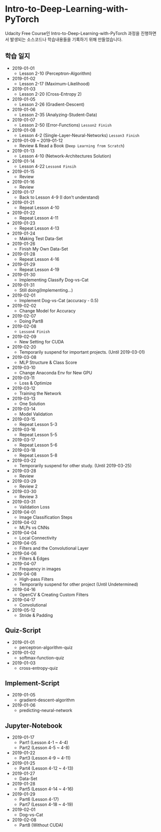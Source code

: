# Intro-to-Deep-Learning-with-PyTorch
Udacity Free Course인 Intro-to-Deep-Learning-with-PyTorch 과정을 진행하면서 발생되는 소스코드나 학습내용들을 기록하기 위해 만들었습니다.

## 학습 일지

* 2019-01-01
    * Lesson 2-10 (Perceptron-Algorithm)
* 2019-01-02
    * Lesson 2-17 (Maximum-Likelihood)
* 2019-01-03
    * Lesson 2-20 (Cross-Entropy 2)
* 2019-01-05
    * Lesson 2-26 (Gradient-Descent)
* 2019-01-06
    * Lesson 2-35 (Analyzing-Student-Data)
* 2019-01-07
    * Lesson 2-50 (Error-Functions) `Lesson2 Finish`
* 2019-01-08
    * Lesson 4-2 (Single-Layer-Neural-Networks) `Lesson3 Finish`
* 2019-01-09 ~ 2019-01-12
    * Review & Read a Book (`Deep Learning from Scratch`)
* 2019-01-13
    * Lesson 4-10 (Network-Architectures Solution)
* 2019-01-14
    * Lesson 4-22 `Lesson4 Finsih`
* 2019-01-15
    * Review
* 2019-01-16
    * Review
* 2019-01-17
    * Back to Lesson 4-9 (I don't understand)
* 2019-01-21
    * Repeat Lesson 4-10
* 2019-01-22
    * Repeat Lesson 4-11
* 2019-01-23
    * Repeat Lesson 4-13
* 2019-01-24
    * Making Test Data-Set
* 2019-01-26
    * Finish My Own Data-Set
* 2019-01-28
    * Repeat Lesson 4-16
* 2019-01-29
    * Repeat Lesson 4-19
* 2019-01-30
    * Implementing Classify Dog-vs-Cat
* 2019-01-31
    * Still doing(Implementing...)
* 2019-02-01
    * Implement Dog-vs-Cat (accuracy - 0.5)
* 2019-02-02
    * Change Model for Accuracy
* 2019-02-07
    * Doing Part8
* 2019-02-08
    * `Lesson4 Finish`
* 2019-02-09
    * New Setting for CUDA
* 2019-02-20
    * Temporarily suspend for important projects. (Until 2019-03-01)
* 2019-03-08
    * MLP Structure & Class Score
* 2019-03-10
    * Change Anaconda Env for New GPU
* 2019-03-11
    * Loss & Optimize
* 2019-03-12
    * Training the Network
* 2019-03-13
    * One Solution
* 2019-03-14
    * Model Validation
* 2019-03-15
    * Repeat Lesson 5-3
* 2019-03-16
    * Repeat Lesson 5-5
* 2019-03-17
    * Repeat Lesson 5-6
* 2019-03-18
    * Repeat Lesson 5-8
* 2019-03-22
    * Temporarily suspend for other study. (Until 2019-03-25)
* 2019-03-28
    * Review
* 2019-03-29
    * Review 2
* 2019-03-30
    * Review 3
* 2019-03-31
    * Validation Loss
* 2019-04-01
    * Image Classification Steps
* 2019-04-02
    * MLPs vs CNNs
* 2019-04-04
    * Local Connectivity
* 2019-04-05
    * Filters and the Convolutional Layer
* 2019-04-06
    * Filters & Edges
* 2019-04-07
    * Frequency in images
* 2019-04-08
    * High-pass Filters
    * Temporarily suspend for other project (Until Undetermined)
* 2019-04-16
    * OpenCV & Creating Custom Filters
* 2019-04-17
    * Convolutional
* 2019-05-12
    * Stride & Padding
    
## Quiz-Script

* 2019-01-01
    * perceptron-algorithm-quiz
* 2019-01-02
    * softmax-function-quiz
* 2019-01-03
    * cross-entropy-quiz

## Implement-Script

* 2019-01-05
    * gradient-descent-algorithm
* 2019-01-06
    * predicting-neural-network

## Jupyter-Notebook
- 2019-01-17
    * Part1 (Lesson 4-1 ~ 4-4)
    * Part2 (Lesson 4-5 ~ 4-8)
- 2019-01-22
    * Part3 (Lesson 4-9 ~ 4-11)
- 2019-01-25
    * Part4 (Lesson 4-12 ~ 4-13)
- 2019-01-27
    * Data-Set
- 2019-01-28
    * Part5 (Lesson 4-14 ~ 4-16)
- 2019-01-29
    * Part6 (Lesson 4-17)
    * Part7 (Lesson 4-18 ~ 4-19)
- 2019-02-01
    * Dog-vs-Cat
- 2019-02-08
    * Part8 (Without CUDA)
